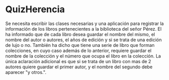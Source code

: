 # QuizHerencia

Se necesita escribir las clases necesarias y una aplicación para registrar la información de los libros pertenecientes a la biblioteca del señor Pérez. El ha informado que de cada libro desea guardar el nombre del mismo, el nombre del autor o autores, el años de edición y si se trata de una edición de lujo o no. También ha dicho que tiene una serie de libro que forman colecciones, en cuyo caso además de lo anterior, requiere guardar el nombre de la colección y el número que ocupa el libro en la colección. La única aclaración adicional es que si se trata de un libro con mas de 2 autores quiere guardar el primer autor, y el nombre del segundo debe aparecer "y otros.".